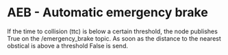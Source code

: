 # AEB - Automatic emergency brake

If the time to collision (ttc) is below a certain threshold, the node publishes True on the /emergency_brake topic. As soon as the distance to the nearest obstical is above a threshold False is send. 